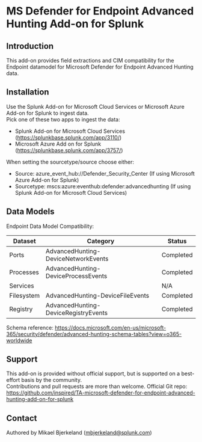 # MS Defender for Endpoint Advanced Hunting Add-on for Splunk

## Introduction

This add-on provides field extractions and CIM compatibility for the Endpoint datamodel for Microsoft Defender for Endpoint Advanced Hunting data.

## Installation

Use the Splunk Add-on for Microsoft Cloud Services or Microsoft Azure Add-on for Splunk to ingest data.   
Pick one of these two apps to ingest the data:
* Splunk Add-on for Microsoft Cloud Services (https://splunkbase.splunk.com/app/3110/)
* Microsoft Azure Add on for Splunk (https://splunkbase.splunk.com/app/3757/)

When setting the sourcetype/source choose either:
* Source: azure_event_hub://Defender_Security_Center (If using Microsoft Azure Add-on for Splunk)
* Sourcetype: mscs:azure:eventhub:defender:advancedhunting (If using Splunk Add-on for Microsoft Cloud Services)


## Data Models

Endpoint Data Model Compatibility:

| Dataset | Category | Status |
|---|---|---|
| Ports | AdvancedHunting-DeviceNetworkEvents | Completed |
| Processes | AdvancedHunting-DeviceProcessEvents | Completed |
| Services |  | N/A |
| Filesystem | AdvancedHunting-DeviceFileEvents | Completed |
| Registry | AdvancedHunting-DeviceRegistryEvents | Completed |

Schema reference: https://docs.microsoft.com/en-us/microsoft-365/security/defender/advanced-hunting-schema-tables?view=o365-worldwide

## Support

This add-on is provided without official support, but is supported on a best-effort basis by the community.  
Contributions and pull requests are more than welcome.
Official Git repo: https://github.com/inspired/TA-microsoft-defender-for-endpoint-advanced-hunting-add-on-for-splunk

## Contact

Authored by Mikael Bjerkeland (mbjerkeland@splunk.com)
